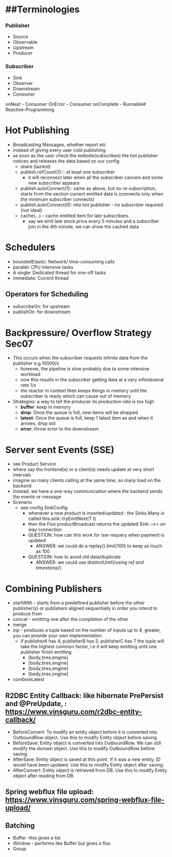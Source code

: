 ##Terminologies
 ===============



### Publisher
- Source
- Observable
- Upstream
- Producer
### Subscriber
- Sink
- Observer
- Downstream
- Consumer

onNext - Consumer<T>
OnError - Consumer<Throwable>
onComplete -  Runnable# Reactive-Programming


# Hot Publishing
- Broadcasting Messages, whether report etc
- instead of giving every user cold publishing
- as soon as the user check the website(subscribes) the hot publisher notices and releases the data based on our config 
  - share (laziest)
  - publish.refCount(1)::: at least one subscriber 
    - it will reconnect later when all the subscriber cancels and some new subscriber appears
  - publish.autoConnect(1):: same as above, but no re-subscription, starts from the section current emitted data is (connects only when the minimum subscriber connects)
  - publish.autoConnect(0): rela hot publisher -  no subscriber required (not ideal)
  - cache(...) - cache emitted item for late subscribers. 
    - say we emit late stock price every 5 minutes and a subscriber join in the 4th minute, we can show the cached data


# Schedulers
- boundedElastic: Network/ time-consuming calls
- parallel: CPU intensive tasks
- A single: Dedicated thread for one-off tasks
- immediate: Current thread
## Operators for Scheduling
- subscribeOn: for upstream
- publishOn: for downstream


# Backpressure/ Overflow Strategy Sec07
- This occurs when the subscriber requests infinite data from the publisher e.g 10000/s
  - however, the pipeline is slow probably due to some intensive workload
  - now this results in the subscriber getting data at a very infinitesimal rate 1/s
  - the reactor in context then keeps things in memory until the subscriber is ready which can cause out of memory
- Strategies:  a way to tell the producer its production rate is too high
  - **buffer**: keep in memory
  - **drop**: Once the queue is full, new items will be dropped
  - **latest**: Once the queue is full, keep 1 latest item as and when it arrives, drop old
  - **error**: throw error to the downstream

# Server sent Events (SSE)
- see Product Service
- where say the frontend(s) or a client(s) needs update at very short intervals
- imagine so many clients calling at the same time, so many load on the backend
- Instead, we have a one-way communication where the backend sends the events or message
- Scenario
  - see config SinkConfig
    - whenever a new product is inserted/updated : the Sinks.Many<T> is called this.sink::tryEmitNext(T t)
    - then the Flux productBroadcast returns the updated Sink  -->> on way connection
    - QUESTION: how can this work for isw-requery when payment is updated
      - ANSWER: we could do a replay().limit(100) to keep as much as 100
    - QUESTION: how to avoid old data/duplicate
      - ANSWER: we could use distinctUntil(/*using ref and timestamp*/)

# Combining Publishers
- startWith - starts from a predefined publisher before the other publisher(s) or publishers aligned sequentially in order you intend to produce from
- concat - emitting one after the completion of the other
- merge
- zip - produces a tuple based on the number of inputs up to 8, greater, you can provide your own implementation
  - if publisherA has 4, publisherB has 5, publisherC has 7 the tuple will take the highest common factor, i.e it will keep emitting until one publisher finish emitting
      - [body,tires,engine]
      - [body,tires,engine]
      - [body,tires,engine]
      - [body,tires,engine]
- combineLatest

## R2DBC Entity Callback:  like hibernate PrePersist and @PreUpdate, : https://www.vinsguru.com/r2dbc-entity-callback/
- BeforeConvert:	To modify an entity object before it is converted into OutboundRow object. Use this to modify Entity object before saving.
- BeforeSave:	Entity object is converted into OutboundRow. We can still modify the domain object. Use this to modify OutboundRow before saving.
- AfterSave:	Entity object is saved at this point. If it was a new entity, ID would have been updated. Use this to modify Entity object after saving.
- AfterConvert:	Entity object is retrieved from DB. Use this to modify Entity object after reading from DB. 

## Spring webflux file upload: https://www.vinsguru.com/spring-webflux-file-upload/

## Batching
- Buffer -this gives a list
- Window - performs like Buffer but gives a flux
- Group
